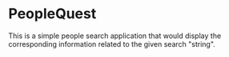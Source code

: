 # PeopleQuest
This is a simple people search application that would display the corresponding information related to the given search "string".
